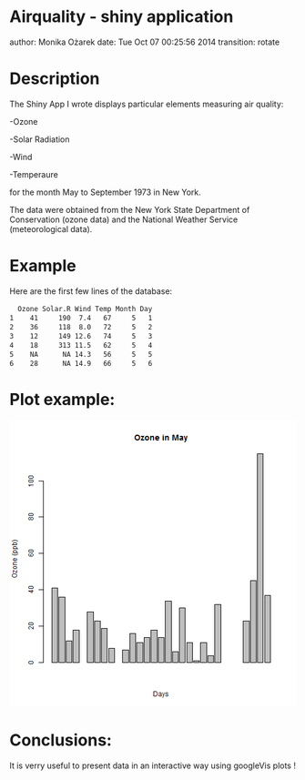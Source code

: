 Airquality - shiny application
========================================================
author: Monika Ożarek
date: Tue Oct 07 00:25:56 2014
transition: rotate

Description
========================================================

The Shiny App I wrote displays particular elements measuring air quality:

-Ozone

-Solar Radiation

-Wind

-Temperaure

for the month May to September 1973 in New York.

The data were obtained from the New York State Department of Conservation (ozone data) and the National Weather Service (meteorological data).

Example
========================================================
Here are the first few lines of the database:

```
  Ozone Solar.R Wind Temp Month Day
1    41     190  7.4   67     5   1
2    36     118  8.0   72     5   2
3    12     149 12.6   74     5   3
4    18     313 11.5   62     5   4
5    NA      NA 14.3   56     5   5
6    28      NA 14.9   66     5   6
```

Plot example: 
========================================================

![plot of chunk unnamed-chunk-2](presentation-airquality-figure/unnamed-chunk-2.png) 

Conclusions:
=========================================================
It is verry useful to present data in an interactive way using googleVis plots !
